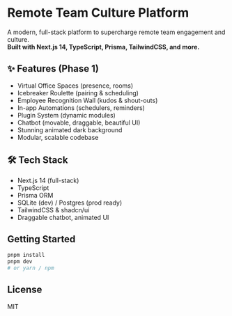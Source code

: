 # Remote Team Culture Platform

A modern, full-stack platform to supercharge remote team engagement and culture.  
**Built with Next.js 14, TypeScript, Prisma, TailwindCSS, and more.**

## ✨ Features (Phase 1)
- Virtual Office Spaces (presence, rooms)
- Icebreaker Roulette (pairing & scheduling)
- Employee Recognition Wall (kudos & shout-outs)
- In-app Automations (schedulers, reminders)
- Plugin System (dynamic modules)
- Chatbot (movable, draggable, beautiful UI)
- Stunning animated dark background
- Modular, scalable codebase

## 🛠️ Tech Stack
- Next.js 14 (full-stack)
- TypeScript
- Prisma ORM
- SQLite (dev) / Postgres (prod ready)
- TailwindCSS & shadcn/ui
- Draggable chatbot, animated UI

## Getting Started

```bash
pnpm install
pnpm dev
# or yarn / npm
```

## License
MIT